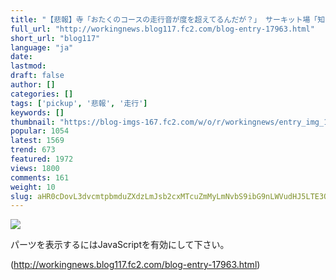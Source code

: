```yaml
---
title: "【悲報】寺「おたくのコースの走行音が度を超えてるんだが？」 サーキット場「知るかボケ」【Pickup：2019.9.8】"
full_url: "http://workingnews.blog117.fc2.com/blog-entry-17963.html"
short_url: "blog117"
language: "ja"
date: 
lastmod: 
draft: false
author: []
categories: []
tags: ['pickup', '悲報', '走行']
keywords: []
thumbnail: "https://blog-imgs-167.fc2.com/w/o/r/workingnews/entry_img_17963.jpg"
popular: 1054
latest: 1569
trend: 673
featured: 1972
views: 1800
comments: 161
weight: 10
slug: aHR0cDovL3dvcmtpbmduZXdzLmJsb2cxMTcuZmMyLmNvbS9ibG9nLWVudHJ5LTE3OTYzLmh0bWw=
---
```


![](https://blog-imgs-167.fc2.com/w/o/r/workingnews/entry_img_17963.jpg)

<div><p> </p> <p class='plugin-freearea'> パーツを表示するにはJavaScriptを有効にして下さい。 </p><p id='i2i-15a675c9be31438acfd-wrap'> </p> <p> </p> </div>

(http://workingnews.blog117.fc2.com/blog-entry-17963.html)
